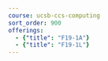```yaml
---
course: ucsb-ccs-computing
sort_order: 900
offerings:
  - {"title": "F19-1A"}
  - {"title": "F19-1L"}	
---
```

